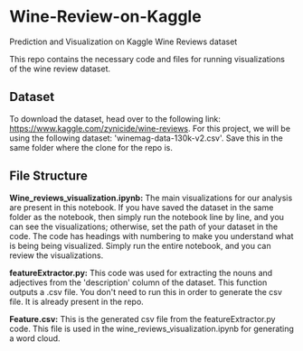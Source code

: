 # Wine-Review-on-Kaggle
Prediction and Visualization on Kaggle Wine Reviews dataset

This repo contains the necessary code and files for running visualizations of the wine review dataset.

## Dataset
To download the dataset, head over to the following link: https://www.kaggle.com/zynicide/wine-reviews. 
For this project, we will be using the following dataset: 'winemag-data-130k-v2.csv'. Save this in the same folder where the clone for the repo is.

## File Structure 
**Wine_reviews_visualization.ipynb:** The main visualizations for our analysis are present in this notebook. If you have saved the dataset in the same folder
as the notebook, then simply run the notebook line by line, and you can see the visualizations; otherwise, set the path of your dataset in the code. The code has headings with numbering to make you understand what is being being visualized. Simply run the entire notebook, and you can review the visualizations.

**featureExtractor.py:** This code was used for extracting the nouns and adjectives from the 'description' column of the dataset. This function outputs a 
.csv file. You don't need to run this in order to generate the csv file. It is already present in the repo.

**Feature.csv:** This is the generated csv file from the featureExtractor.py code. This file is used in the wine_reviews_visualization.ipynb for generating a word cloud.


